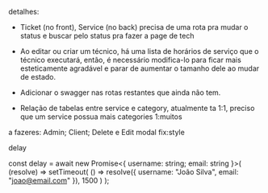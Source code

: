 detalhes:

- Ticket (no front), Service (no back) precisa de uma rota pra mudar o status e buscar pelo status pra fazer a page de tech
- Ao editar ou criar um técnico, há uma lista de horários de serviço que o técnico executará, então, é necessário
  modifica-lo para ficar mais esteticamente agradável e parar de aumentar o tamanho dele ao mudar de estado.
- Adicionar o swagger nas rotas restantes que ainda não tem.

- Relação de tabelas entre service e category, atualmente ta 1:1, preciso que um service possua mais categories 1:muitos

a fazeres:
Admin; Client; Delete e Edit modal fix:style

delay

const delay = await new Promise<{ username: string; email: string }>(
(resolve) =>
setTimeout(
() =>
resolve({ username: "João Silva", email: "joao@email.com" }),
1500
)
);

